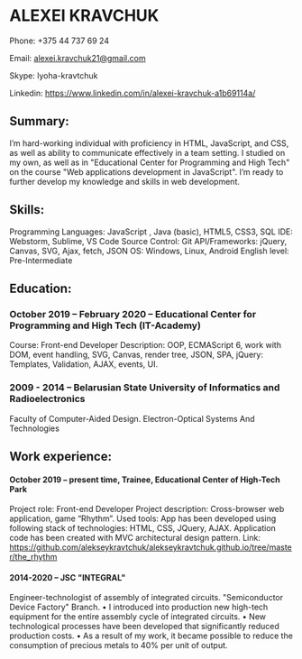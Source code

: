 # ALEXEI KRAVCHUK

Phone:  +375 44 737 69 24

Email: alexei.kravchuk21@gmail.com

Skype: lyoha-kravtchuk	
 
Linkedin: https://www.linkedin.com/in/alexei-kravchuk-a1b69114a/

## Summary:
I’m hard-working individual with proficiency in HTML, JavaScript, and CSS, as well as ability to communicate effectively in a team setting. I studied on my own, as well as in "Educational Center for Programming and High Tech" on the course "Web applications development in JavaScript". I’m ready to further develop my knowledge and skills in web development.

## Skills:
Programming Languages: JavaScript , Java (basic), HTML5, CSS3, SQL
IDE: Webstorm, Sublime, VS Code
Source Control: Git
API/Frameworks: jQuery, Canvas, SVG, Ajax, fetch, JSON
OS: Windows, Linux, Android
English level: Pre-Intermediate

## Education:
### October 2019 – February 2020 – Educational Center for Programming and High Tech (IT-Academy)
Course: Front-end Developer
Description: OOP, ECMAScript 6, work with DOM, event handling, SVG, Canvas, render tree, JSON, SPA,  jQuery: Templates, Validation, AJAX, events,  UI.
### 2009 - 2014 – Belarusian State University of Informatics and Radioelectronics
Faculty of Computer-Aided Design. Electron-Optical Systems And Technologies

## Work experience:
#### October 2019 – present time, Trainee, Educational Center of High-Tech Park
Project role: Front-end Developer
Project description: Cross-browser web application, game “Rhythm”. 
Used tools: App has been developed using following stack of technologies: HTML, CSS, JQuery, AJAX. Application code has been created with MVC architectural design pattern.
Link: https://github.com/alekseykravtchuk/alekseykravtchuk.github.io/tree/master/the_rhythm

#### 2014-2020 – JSC "INTEGRAL"
Engineer-technologist of assembly of integrated circuits. "Semiconductor Device Factory" Branch.
•	I introduced into production new high-tech equipment for the entire assembly cycle of integrated circuits.
•	New technological processes have been developed that significantly reduced production costs.
•	As a result of my work, it became possible to reduce the consumption of precious metals to 40% per unit of output.
